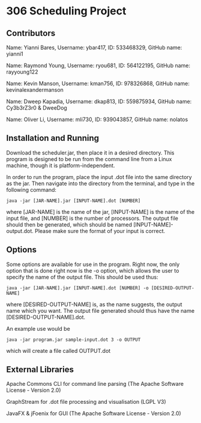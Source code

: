 # 306 Scheduling Project

## Contributors
Name: Yianni Bares,   Username: ybar417,  ID: 533468329,  GitHub name: yianni1

Name: Raymond Young,  Username: ryou681,  ID: 564122195,  GitHub name: rayyoung122

Name: Kevin Manson,   Username: kman756,  ID: 978326868,  GitHub name: kevinalexandermanson

Name: Dweep Kapadia,  Username: dkap813,  ID: 559875934,  GitHub name: Cy3b3rZ3r0 & DweeDog

Name: Oliver Li,      Username: mli730,   ID: 939043857,  GitHub name: nolatos





## Installation and Running

Download the scheduler.jar, then place it in a desired directory. This program is designed to be run from the command line from a Linux machine, though it is platform-independent.

In order to run the program, place the input .dot file into the same directory as the jar. Then navigate into the directory from the terminal, and type in the following command:

```
java -jar [JAR-NAME].jar [INPUT-NAME].dot [NUMBER]
```
where [JAR-NAME] is the name of the jar, [INPUT-NAME] is the name of the input file, and [NUMBER] is the number of processors. The output file should then be generated, which should be named [INPUT-NAME]-output.dot. Please make sure the format of your input is correct.

## Options

Some options are available for use in the program. Right now, the only option that is done right now is the -o option, which allows the user to specify the name of the output file. This should be used thus:

```
java -jar [JAR-NAME].jar [INPUT-NAME].dot [NUMBER] -o [DESIRED-OUTPUT-NAME]
```
where [DESIRED-OUTPUT-NAME] is, as the name suggests, the output name which you want. The output file generated should thus have the name [DESIRED-OUTPUT-NAME].dot.

An example use would be 

```
java -jar program.jar sample-input.dot 3 -o OUTPUT
```
which will create a file called OUTPUT.dot

## External Libraries

Apache Commons CLI for command line parsing (The Apache Software License - Version 2.0)

GraphStream for .dot file processing and visualisation (LGPL V3)

JavaFX & jFoenix for GUI (The Apache Software License - Version 2.0)


